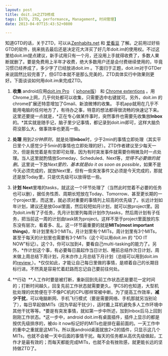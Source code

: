 ```yaml
---
layout: post
title: doit.im之ZTD修成
tags: [GTD, ZTD, performance, Management, 时间管理]
date: 2013-04-07T15:43:52+0800

---
```


知道GTD的话，关于ZTD，可以从[Zenhabits.net] 和 [爱看豆][Link 1] 了解。之前用过好些GTD的软件，挑来挑去最后还是决定花大洋买了好几年doit.im的使用权。不过这里给doit.im提点建议，新手试用只有一个月，还没用上手就得收费了，多数人果断就删了。要是免费用上半年才收费，绝大多数用户还是会付费继续使用的，毕竟习惯已经养成了，多少字了已经放进doit.im 。下面归于正题，doit.im对于GTDer来说固然比较完善了，但GTD本就不是那么完美的，ZTD具体实行中效果则更好。下面谈谈如何用doit.im来完成ZTD。

1. **收集** android应用[doit.im Pro][] （ [iphone版][iphone]） 和 [Chrome extentions][] 。用Chrome上网，几乎何处都可以收集，只需要选中右键就可。另外，doit.im 的chrome扩展还特意增加了Gmail、新浪微博的收集。 手机app就用在几乎不能用电脑的任何地方了，有待办之事，特意的想法都得很流畅的快速记下来。这里还要提一点就是，*正在专心做某件事时，突然事件也需要先收集放**Inbox**的。*其实就是随手记，脑子里少记事情，都记录到doit.im即可，这样大脑负荷没那么大，做事效率也更高一些。

2. **处理** 用到*2分钟原则*，就是处理**Inbox**时，少于2min的事情立即处理（其实平日里个人感觉少于5min的事情也立即处理的好）。ZTD作者建议至少每天一次，但是我觉着是有空即可处理，因为有时突发事件就需要你稍微及时一点处理。当人这里就酌情放Someday、Scheduled、Next等，*觉得不必要做的就删*。这里说一下放*Next里的，基本就是do it as soon as possible*，如果不是今天必须完成的，就放Next里，但有一些突发事件又必须是今天完成的，那就还是放Today里，只是优先级可以放得低一些。  


3. **计划**  **Next**里堆的tasks，就这这一个环节处理了（当然此时觉着不必要的任务也可以删），据任务性质、周期长短放在Today、Tomorrow、甚至更长期的一个project里，而这里，就必须对重要的事情列上较高的优先级了。长远计划如年计划，建议还是放Goal里面，然后较短如月计划，就可以放project里。因为doit.im有了子任务，先月计划里列每周计划作为tasks，然后周计划有子任务，把当前这一周的计划由task转为project。这样不至于project里面放的东东没有层次，看着多、乱。这一环节最重要的就是**MITs(most important things)**，年计划里有3个MITs，月计划里有个MITs，周计划里有3个MITs，甚至于每天的计划里也需要有3个MITs（这个可以用doit.im 的 "DO IT NOW"标记）。这个3，你可以加到4，要看自己multi-tasking的能力了。另外，*作计划这个事，有必要每日晨起作当日计划、睡前总结作次日计划，周末做上周总结下周计划，月末亦作上月总结下月计划（总结可以用到doit.im 的[review ][review]）。*仅仅如此，才能让自己每日里做的事情，是顺着自己的长期目标行进。不然真是容易忙着赶路而忘记自己要前往何处。

4. **行动  **人工作时要是被打断，重新回到先前工作状态还是要花一定时间的；打断时间越久，回复先前工作状态就需要更久。学CS的也知道，大型机批处理的优势便在于不像PC机的CPU那样常被中断。为了提高工作效率，**减少干扰**，可以电脑断网、手机飞行模式（要是需要网络、手机那就另当别论了），每日早起做MITs（因为早起干扰少），适时戴上耳机避免多人工作环境中其他干扰等等。*要是有突发事情，就如第一步中所述，加到Inbox后马上回到刚刚工作状态。*这一步中，android doit.im有桌面插件，插件上显示的都是按优先级排序的，被do it now标记好的MITs也是排在最前面的。一天工作中的重中之重就是这MITs，所以我android桌面就放2×2的插件，只显示这几个MITs，也就不会被一天中后面的事情干扰。每天的任务都从高优先级做起，工作才是最有效的；而每天都能完成MITs，也就不会有挫败感，就更能长远的坚持做ZTD了。


[Zenhabits.net]: http://zenhabits.net/zen-to-done-ztd-the-ultimate-simple-productivity-system/
[Link 1]: http://ikandou.com/book/10335
[doit.im Pro]: http://www.wandoujia.com/apps/im.doit.pro
[iphone]: http://itunes.apple.com/us/app/doit.im-hd/id454182500?ls=1&mt=8
[Chrome extentions]: https://chrome.google.com/webstore/detail/doitim/pfahpnenjpaanicmlpkdfliemipjhjic
[review]: https://r.doit.im/